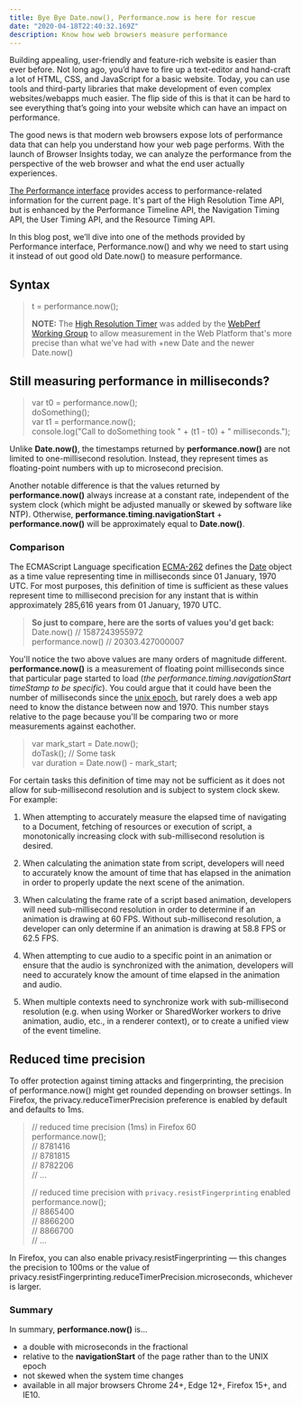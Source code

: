 ```yaml
---
title: Bye Bye Date.now(), Performance.now is here for rescue 
date: "2020-04-18T22:40:32.169Z"
description: Know how web browsers measure performance
---
```


Building appealing, user-friendly and feature-rich website is easier than ever before. Not long ago, you’d have to fire up a text-editor and hand-craft a lot of HTML, CSS, and JavaScript for a basic website. Today, you can use tools and third-party libraries that make development of even complex websites/webapps much easier. The flip side of this is that it can be hard to see everything that’s going into your website which can have an impact on performance.

The good news is that modern web browsers expose lots of performance data that can help you understand how your web page performs. With the launch of Browser Insights today, we can analyze the performance from the perspective of the web browser and what the end user actually experiences.

[The Performance interface](https://developer.cdn.mozilla.net/en-US/docs/Web/API/Performance) provides access to performance-related information for the current page. It's part of the High Resolution Time API, but is enhanced by the Performance Timeline API, the Navigation Timing API, the User Timing API, and the Resource Timing API.

 In this blog post, we’ll dive into one of the methods provided by Performance interface, Performance.now() and why we need to start using it instead of out good old Date.now() to measure performance.


 ## Syntax

  
>
>  t = performance.now();
>
> **NOTE:** The [High Resolution Timer](https://w3c.github.io/hr-time/) was added by the [WebPerf Working Group](https://www.w3.org/webperf/) to allow measurement in the Web Platform that's more precise than what we've had with +new Date and the newer Date.now()


## Still measuring performance in milliseconds?


>
> var t0 = performance.now();   
> doSomething();   
> var t1 = performance.now();   
> console.log("Call to doSomething took " + (t1 - t0) + " milliseconds.");   
>


Unlike **Date.now()**, the timestamps returned by **performance.now()** are not limited to one-millisecond resolution. Instead, they represent times as floating-point numbers with up to microsecond precision.

Another notable difference is that the values returned by **performance.now()** always increase at a constant rate, independent of the system clock (which might be adjusted manually or skewed by software like NTP). Otherwise, **performance.timing.navigationStart** + **performance.now()** will be approximately equal to **Date.now()**.


### Comparison

The ECMAScript Language specification [ECMA-262](https://tc39.es/ecma262/) defines the [Date](https://tc39.es/ecma262/#sec-date-objects) object as a time value representing time in milliseconds since 01 January, 1970 UTC. For most purposes, this definition of time is sufficient as these values represent time to millisecond precision for any instant that is within approximately 285,616 years from 01 January, 1970 UTC.



> **So just to compare, here are the sorts of values you'd get back:**
> Date.now()         //  1587243955972   
> performance.now()  //  20303.427000007   
>  


You'll notice the two above values are many orders of magnitude different. **performance.now()** is a measurement of floating point milliseconds since that particular page started to load (*the performance.timing.navigationStart timeStamp to be specific*). You could argue that it could have been the number of milliseconds since the [unix epoch](https://en.wikipedia.org/wiki/Unix_time), but rarely does a web app need to know the distance between now and 1970. This number stays relative to the page because you'll be comparing two or more measurements against eachother.




> var mark_start = Date.now();    
> doTask(); // Some task    
> var duration = Date.now() - mark_start;    


For certain tasks this definition of time may not be sufficient as it does not allow for sub-millisecond resolution and is subject to system clock skew. For example:



1.  When attempting to accurately measure the elapsed time of navigating to a Document, fetching of resources or execution of script, a monotonically increasing clock with sub-millisecond resolution is desired.
2.  When calculating the animation state from script, developers will need to accurately know the amount of time that has elapsed in the animation in order to properly update the next scene of the animation.

3.  When calculating the frame rate of a script based animation, developers will need sub-millisecond resolution in order to determine if an animation is drawing at 60 FPS. Without sub-millisecond resolution, a developer can only determine if an animation is drawing at 58.8 FPS or 62.5 FPS.
4.  When attempting to cue audio to a specific point in an animation or ensure that the audio is synchronized with the animation, developers will need to accurately know the amount of time elapsed in the animation and audio.

5.  When multiple contexts need to synchronize work with sub-millisecond resolution (e.g. when using Worker or SharedWorker workers to drive animation, audio, etc., in a renderer context), or to create a unified view of the event timeline.


## Reduced time precision

To offer protection against timing attacks and fingerprinting, the precision of performance.now() might get rounded depending on browser settings.
In Firefox, the privacy.reduceTimerPrecision preference is enabled by default and defaults to 1ms.



> // reduced time precision (1ms) in Firefox 60  
> performance.now();  
> // 8781416  
> // 8781815  
> // 8782206  
> // ...  
>  
>  
> // reduced time precision with `privacy.resistFingerprinting` enabled  
> performance.now();  
> // 8865400  
> // 8866200  
> // 8866700  
> // ...  

In Firefox, you can also enable privacy.resistFingerprinting — this changes the precision to 100ms or the value of privacy.resistFingerprinting.reduceTimerPrecision.microseconds, whichever is larger.




### Summary

In summary, **performance.now()** is...

 - a double with microseconds in the fractional
 - relative to the **navigationStart** of the page rather than to the UNIX epoch
 - not skewed when the system time changes
 - available in all major browsers Chrome 24+, Edge 12+,  Firefox 15+, and IE10.
